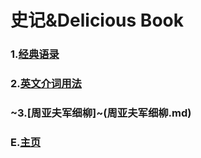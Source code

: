 # 史记&Delicious Book
### 1.[经典语录](经典语录.md)
### 2.[英文介词用法](jieci.md)
### ~3.[周亚夫军细柳]~(周亚夫军细柳.md)
### E.[主页](elacor.github.io)
